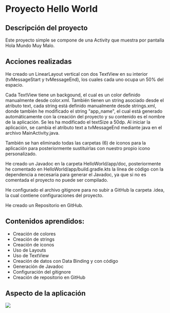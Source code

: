 # Proyecto Hello World

## Descripción del proyecto
Este proyecto simple se compone de una Activity que muestra por pantalla Hola Mundo Muy Malo.

## Acciones realizadas

He creado un LinearLayout vertical con dos TextView en su interior (tvMessageStart y tvMessageEnd), los cuales cada uno ocupa un 50% del espacio.

Cada TextView tiene un backgound, el cual es un color definido manualmente desde color.xml.
También tienen un string asociado desde el atributo text, cada string está definido manualmente desde strings.xml, donde también he modificado el string "app_name", el cual está generado automáticamente con la creación del proyecto y su contenido es el nombre de la aplicación.
Se les ha modificado el textSize a 50dp.
Al iniciar la aplicación, se cambia el atributo text a tvMessageEnd mediante java en el archivo MainActivity.java.

También se han eliminado todas las carpetas (6) de iconos para la aplicación para posteriormente sustituirlas con nuestro propio icono personalizado.

He creado un Javadoc en la carpeta HelloWorld/app/doc, posteriormente he comentado en HelloWorld/app/build.gradle.kts la línea de código con la dependencia a necesaria para generar el Javadoc, ya que si no es comentada el proyecto no puede ser compilado.

He configurado el archivo gitignore para no subir a GitHub la carpeta .idea, la cual contiene configuraciones del proyecto.

He creado un Repositorio en GitHub.

## Contenidos aprendidos:
- Creación de colores
- Creación de strings
- Creación de iconos
- Uso de Layouts
- Uso de TextView
- Creación de datos con Data Binding y con código
- Generación de Javadoc
- Configuración del gitignore
- Creación de repositorio en GitHub

## Aspecto de la aplicación

![](https://drive.google.com/uc?export=view&id=1DPHuqRAqmnPbqGbwDJr9S-eWdajWPkzJ)
